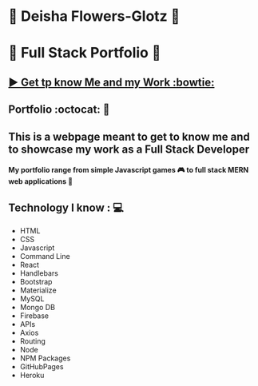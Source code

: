 # :white_flower: Deisha Flowers-Glotz   :white_flower:
# :white_flower: Full Stack Portfolio  :white_flower:



## [ :arrow_forward: Get tp know Me and my Work :bowtie:](https://deefg.github.io/Portfolio/)

## Portfolio :octocat: :floppy_disk:
## This is a webpage meant to get to know me and to showcase my work as a Full Stack Developer
#### My portfolio range from simple Javascript games :video_game: to full stack MERN web applications :iphone:

## Technology I know : :computer:
* HTML
* CSS 
* Javascript 
* Command Line
* React
* Handlebars
* Bootstrap
* Materialize
* MySQL
* Mongo DB
* Firebase
* APIs
* Axios
* Routing
* Node 
* NPM Packages
* GitHubPages
* Heroku
